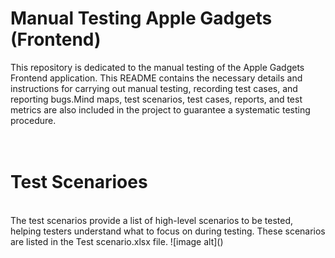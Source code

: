 # Manual Testing Apple Gadgets (Frontend)
This repository is dedicated to the manual testing of the Apple Gadgets Frontend application. This README contains the necessary details and instructions for carrying out manual testing, recording test cases, and reporting bugs.Mind maps, test scenarios, test cases, reports, and test metrics are also included in the project to guarantee a systematic testing procedure.
<br>
<br>
<br>
# Test Scenarioes
<br>
The test scenarios provide a list of high-level scenarios to be tested, helping testers understand what to focus on during testing. These scenarios are listed in the Test scenario.xlsx file.
![image alt]()

